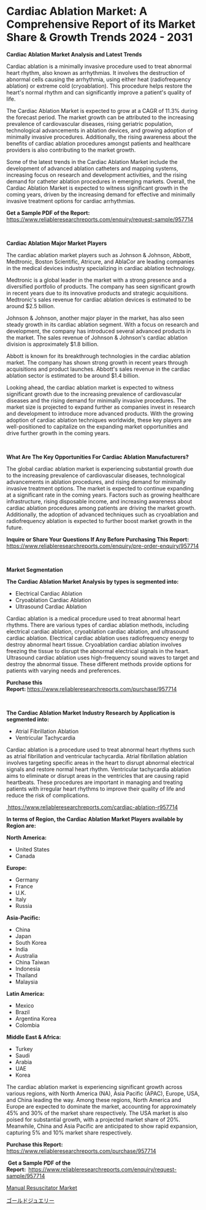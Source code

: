 <p><h1>Cardiac Ablation Market: A Comprehensive Report of its Market Share & Growth Trends 2024 - 2031</h1></p><p><strong>Cardiac Ablation Market Analysis and Latest Trends</strong></p>
<p><p>Cardiac ablation is a minimally invasive procedure used to treat abnormal heart rhythm, also known as arrhythmias. It involves the destruction of abnormal cells causing the arrhythmia, using either heat (radiofrequency ablation) or extreme cold (cryoablation). This procedure helps restore the heart's normal rhythm and can significantly improve a patient's quality of life.</p><p>The Cardiac Ablation Market is expected to grow at a CAGR of 11.3% during the forecast period. The market growth can be attributed to the increasing prevalence of cardiovascular diseases, rising geriatric population, technological advancements in ablation devices, and growing adoption of minimally invasive procedures. Additionally, the rising awareness about the benefits of cardiac ablation procedures amongst patients and healthcare providers is also contributing to the market growth.</p><p>Some of the latest trends in the Cardiac Ablation Market include the development of advanced ablation catheters and mapping systems, increasing focus on research and development activities, and the rising demand for catheter ablation procedures in emerging markets. Overall, the Cardiac Ablation Market is expected to witness significant growth in the coming years, driven by the increasing demand for effective and minimally invasive treatment options for cardiac arrhythmias.</p></p>
<p><strong>Get a Sample PDF of the Report:&nbsp;</strong> <a href="https://www.reliableresearchreports.com/enquiry/request-sample/957714">https://www.reliableresearchreports.com/enquiry/request-sample/957714</a></p>
<p>&nbsp;</p>
<p><strong>Cardiac Ablation Major Market Players</strong></p>
<p><p>The cardiac ablation market players such as Johnson & Johnson, Abbott, Medtronic, Boston Scientific, Atricure, and AblaCor are leading companies in the medical devices industry specializing in cardiac ablation technology. </p><p>Medtronic is a global leader in the market with a strong presence and a diversified portfolio of products. The company has seen significant growth in recent years due to its innovative products and strategic acquisitions. Medtronic's sales revenue for cardiac ablation devices is estimated to be around $2.5 billion.</p><p>Johnson & Johnson, another major player in the market, has also seen steady growth in its cardiac ablation segment. With a focus on research and development, the company has introduced several advanced products in the market. The sales revenue of Johnson & Johnson's cardiac ablation division is approximately $1.8 billion.</p><p>Abbott is known for its breakthrough technologies in the cardiac ablation market. The company has shown strong growth in recent years through acquisitions and product launches. Abbott's sales revenue in the cardiac ablation sector is estimated to be around $1.4 billion.</p><p>Looking ahead, the cardiac ablation market is expected to witness significant growth due to the increasing prevalence of cardiovascular diseases and the rising demand for minimally invasive procedures. The market size is projected to expand further as companies invest in research and development to introduce more advanced products. With the growing adoption of cardiac ablation techniques worldwide, these key players are well-positioned to capitalize on the expanding market opportunities and drive further growth in the coming years.</p></p>
<p>&nbsp;</p>
<p><strong>What Are The Key Opportunities For Cardiac Ablation Manufacturers?</strong></p>
<p><p>The global cardiac ablation market is experiencing substantial growth due to the increasing prevalence of cardiovascular diseases, technological advancements in ablation procedures, and rising demand for minimally invasive treatment options. The market is expected to continue expanding at a significant rate in the coming years. Factors such as growing healthcare infrastructure, rising disposable income, and increasing awareness about cardiac ablation procedures among patients are driving the market growth. Additionally, the adoption of advanced techniques such as cryoablation and radiofrequency ablation is expected to further boost market growth in the future.</p></p>
<p><strong>Inquire or Share Your Questions If Any Before Purchasing This Report:</strong> <a href="https://www.reliableresearchreports.com/enquiry/pre-order-enquiry/957714">https://www.reliableresearchreports.com/enquiry/pre-order-enquiry/957714</a></p>
<p>&nbsp;</p>
<p><strong>Market Segmentation</strong></p>
<p><strong>The Cardiac Ablation Market Analysis by types is segmented into:</strong></p>
<p><ul><li>Electrical Cardiac Ablation</li><li>Cryoablation Cardiac Ablation</li><li>Ultrasound Cardiac Ablation</li></ul></p>
<p><p>Cardiac ablation is a medical procedure used to treat abnormal heart rhythms. There are various types of cardiac ablation methods, including electrical cardiac ablation, cryoablation cardiac ablation, and ultrasound cardiac ablation. Electrical cardiac ablation uses radiofrequency energy to destroy abnormal heart tissue. Cryoablation cardiac ablation involves freezing the tissue to disrupt the abnormal electrical signals in the heart. Ultrasound cardiac ablation uses high-frequency sound waves to target and destroy the abnormal tissue. These different methods provide options for patients with varying needs and preferences.</p></p>
<p><strong>Purchase this Report:&nbsp;</strong><a href="https://www.reliableresearchreports.com/purchase/957714">https://www.reliableresearchreports.com/purchase/957714</a></p>
<p>&nbsp;</p>
<p><strong>The Cardiac Ablation Market Industry Research by Application is segmented into:</strong></p>
<p><ul><li>Atrial Fibrillation Ablation</li><li>Ventricular Tachycardia</li></ul></p>
<p><p>Cardiac ablation is a procedure used to treat abnormal heart rhythms such as atrial fibrillation and ventricular tachycardia. Atrial fibrillation ablation involves targeting specific areas in the heart to disrupt abnormal electrical signals and restore normal heart rhythm. Ventricular tachycardia ablation aims to eliminate or disrupt areas in the ventricles that are causing rapid heartbeats. These procedures are important in managing and treating patients with irregular heart rhythms to improve their quality of life and reduce the risk of complications.</p></p>
<p><a href="https://www.reliableresearchreports.com/cardiac-ablation-r957714">&nbsp;https://www.reliableresearchreports.com/cardiac-ablation-r957714</a></p>
<p><strong>In terms of Region, the Cardiac Ablation Market Players available by Region are:</strong></p>
<p>
    <p> <strong> North America: </strong>
        <ul>
            <li>United States</li>
            <li>Canada</li>
        </ul>
        </p> 
    <p> <strong> Europe: </strong>
        <ul>
            <li>Germany</li>
            <li>France</li>
            <li>U.K.</li>
            <li>Italy</li>
            <li>Russia</li>
        </ul>
        </p> 
    <p> <strong> Asia-Pacific: </strong>
        <ul>
            <li>China</li>
            <li>Japan</li>
            <li>South Korea</li>
            <li>India</li>
            <li>Australia</li>
            <li>China Taiwan</li>
            <li>Indonesia</li>
            <li>Thailand</li>
            <li>Malaysia</li>
        </ul>
        </p> 
    <p> <strong> Latin America: </strong>
        <ul>
            <li>Mexico</li>
            <li>Brazil</li>
            <li>Argentina Korea</li>
            <li>Colombia</li>
        </ul>
        </p> 
    <p> <strong> Middle East & Africa: </strong>
        <ul>
            <li>Turkey</li>
            <li>Saudi</li>
            <li>Arabia</li>
            <li>UAE</li>
            <li>Korea</li>
        </ul>
    </p>
    </p>
<p><p>The cardiac ablation market is experiencing significant growth across various regions, with North America (NA), Asia Pacific (APAC), Europe, USA, and China leading the way. Among these regions, North America and Europe are expected to dominate the market, accounting for approximately 45% and 30% of the market share respectively. The USA market is also poised for substantial growth, with a projected market share of 20%. Meanwhile, China and Asia Pacific are anticipated to show rapid expansion, capturing 5% and 10% market share respectively.</p></p>
<p><strong>Purchase this Report: </strong><a href="https://www.reliableresearchreports.com/purchase/957714">https://www.reliableresearchreports.com/purchase/957714</a></p>
<p>&nbsp;<strong>Get a Sample PDF of the Report:&nbsp;&nbsp;</strong><a href="https://www.reliableresearchreports.com/enquiry/request-sample/957714">https://www.reliableresearchreports.com/enquiry/request-sample/957714</a></p>
<p><strong></strong></p>
<p><p><a href="https://github.com/RoccoManning/Market-Research-Report-List-4/blob/main/manual-resuscitator-market.md">Manual Resuscitator Market</a></p><p><a href="https://github.com/pepo3k/Market-Research-Report-List-1/blob/main/379359248555.md">ゴールドジュエリー</a></p></p>